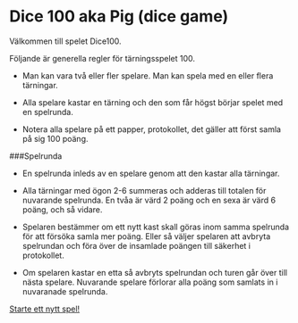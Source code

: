 Dice 100 aka Pig (dice game)
============================


Välkommen till spelet Dice100.


Följande är generella regler för tärningsspelet 100.

* Man kan vara två eller fler spelare. Man kan spela med en eller flera tärningar.

* Alla spelare kastar en tärning och den som får högst börjar spelet med en spelrunda.

* Notera alla spelare på ett papper, protokollet, det gäller att först samla på sig 100 poäng.

###Spelrunda
* En spelrunda inleds av en spelare genom att den kastar alla tärningar.

* Alla tärningar med ögon 2-6 summeras och adderas till totalen för nuvarande spelrunda. En tvåa är värd 2 poäng och en sexa är värd 6 poäng, och så vidare.

* Spelaren bestämmer om ett nytt kast skall göras inom samma spelrunda för att försöka samla mer poäng. Eller så väljer spelaren att avbryta spelrundan och föra över de insamlade poängen till säkerhet i protokollet.

* Om spelaren kastar en etta så avbryts spelrundan och turen går över till nästa spelare. Nuvarande spelare förlorar alla poäng som samlats in i nuvaranade spelrunda.



[Starte ett nytt spel!](dice100/init)
